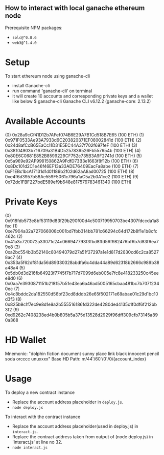 How to interact with local ganache ethereum node
----------------------------------------


Prerequisite NPM packages:  
* `solc@^0.8.6`
* `web3@^1.4.0`

# Setup
To start ethereum node using ganache-cli
* install Ganache-cli
* run command 'ganache-cli' on terminal
* it will create 10 accounts and corresponding private keys and a wallet like below
$ ganache-cli
Ganache CLI v6.12.2 (ganache-core: 2.13.2)

Available Accounts
==================
(0) 0x28a9cCf41D12b7AFef074B6E29A7B1Cd518B7E65 (100 ETH)
(1) 0x971F0533Ae93A7933d6C203820371EF08002841d (100 ETH)
(2) 0x24d8afCcB65EaCc11D31E5EC44A37f702f697feF (100 ETH)
(3) 0x38104903b716709a31B4D5257836526Fb557654b (100 ETH)
(4) 0x80E6C0681E852B8599229CF752c735B3A9F2741d (100 ETH)
(5) 0x5a969e92AF999150862A9FdfD73B3e1663f8f12b (100 ETH)
(6) 0x8Dc101d2C1e46f46EF13a33ADE76409EacFa8abe (100 ETH)
(7) 0xF1EBc1bcA17131d1d01189b2f02d62aA8ad00725 (100 ETH)
(8) 0xe4f6d3957b58Ae559F5061c796a1aC5a2b0A1ce2 (100 ETH)
(9) 0x72dc1FBF227bdE589ef9b648e817579783461340 (100 ETH)

Private Keys
==================
(0) 0x918fdb573e8bf53119d83f29b290f00d4c500719950703be4307fdccda1a8fec
(1) 0xe7904a32a727066008c001bd7fbb314bb781c66294c64d172b8f1e1b8cfc462c
(2) 0x41a3c720072a33071c24c066947793f3fbd8ffd56f982476bf6b7d83f6ea79e8
(3) 0xa2bc554b3b52140c60494079d27a51f37297a1e1d817d2630cd6c2ca85278ac7
(4) 0x353a5f62df81da56d89330328abdfa6c4dda44a89d62318b2666c989b38a48a4
(5) 0x5db0d3d216fb64923f7745f7b717d7099d6eb005e7fc8e418233250c45eee8d0
(6) 0x0aa7e3930871151b218157b51e43ea6a46ad5005165cbaa481bc7b707f2340ec
(7) 0x4c8bddc2da182550d56bf23cd8dddb26e65f502171e68abae01c29d1bc10d3f3
(8) 0x825b9c1f7ec9e8d1e9a2b555516186fd322de4280ded4135c1f0df6f212bb3f2
(9) 0xd9262c7408238ed4b0b805b5a375d13528d2929f96dff309cfb73145a890a368

HD Wallet
==================
Mnemonic:      "dolphin fiction document sunny place link black innocent pencil soda orcccc unuxxxx"
Base HD Path:  m/44'/60'/0'/0/{account_index}

# Usage
To deploy a new contract instance  
* Replace the account address placeholder in `deploy.js`.
* `node deploy.js`

To interact with the contract instance  
* Replace the account address placeholder(used in deploy.js) in `interact.js`.
* Replace the contract address taken from output of (node deploy.js) in 'interact.js' at line no 32.
* `node interact.js`